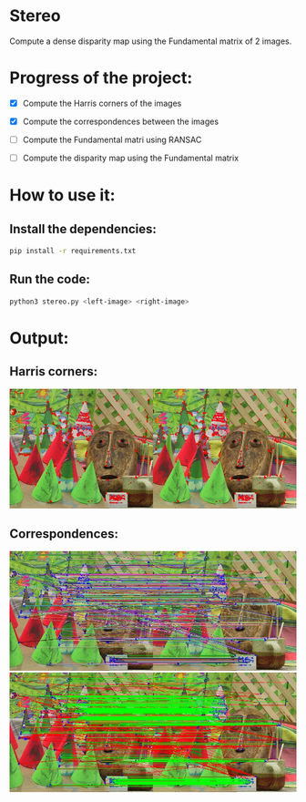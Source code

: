 # Stereo
Compute a dense disparity map using the Fundamental matrix of 2 images.

# Progress of the project:
- [x] Compute the Harris corners of the images
- [x] Compute the correspondences between the images
- [ ] Compute the Fundamental matri using RANSAC
- [ ] Compute the disparity map using the Fundamental matrix


# How to use it:

## Install the dependencies:
```bash
pip install -r requirements.txt
```

## Run the code:
```bash
python3 stereo.py <left-image> <right-image>
```

# Output:

## Harris corners:
![Harris corners](./output_harris_corners.jpg)

## Correspondences:
![Correspondences](./output_correspondences.jpg)
![Inliers](./output_inliers.jpg)


